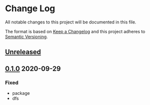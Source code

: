 # Change Log
All notable changes to this project will be documented in this file.

The format is based on [Keep a Changelog](http://keepachangelog.com/)
and this project adheres to [Semantic Versioning](http://semver.org/).

## [Unreleased]

## [0.1.0] 2020-09-29
### Fixed
- package
- dfs

[Unreleased]: https://github.com/heyoka/vscode-dfsscript/compare/v0.1.0...HEAD
[0.1.0]: https://github.com/heyoka/vscode-dfsscript/compare/v0.0.3...v0.1.0

